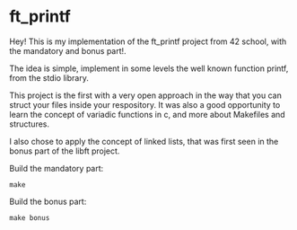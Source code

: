 # ft_printf

Hey! This is my implementation of the ft_printf project from 42 school, with the mandatory and bonus part!.  

The idea is simple, implement in some levels the well known function printf, from the stdio library.  

This project is the first with a very open approach in the way that you can struct your files inside your respository. It was also a good opportunity to learn the concept of variadic functions in c, and more about Makefiles and structures.

I also chose to apply the concept of linked lists, that was first seen in the bonus part of the libft project.

Build the mandatory part:
```
make 
```

Build the bonus part:
```
make bonus
```